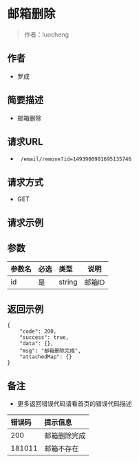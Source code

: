 # 邮箱删除

> 作者：luocheng

## 作者

- 罗成
    
## 简要描述

- 邮箱删除

## 请求URL
- ` /email/remove?id=1493900981695135746`
  
## 请求方式
- GET 

## 请求示例



## 参数

|参数名|必选|类型|说明|
|:----    |:---|:----- |-----   |
|id |是  |string | 邮箱ID   |



## 返回示例 

``` 
{
    "code": 200,
    "success": true,
    "data": {},
    "msg": "邮箱删除完成",
    "attachedMap": {}
}
```





## 备注 

- 更多返回错误代码请看首页的错误代码描述

|错误码|提示信息|
|:----    |:---|
|200 |邮箱删除完成  |
|181011 |邮箱不存在  |